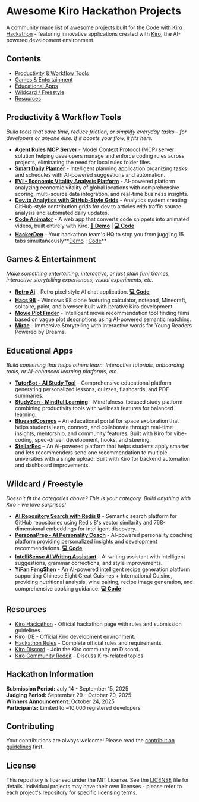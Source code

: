 # Awesome Kiro Hackathon Projects

A community made list of awesome projects built for the [Code with Kiro Hackathon](https://kiro.devpost.com/) - featuring innovative applications created with [Kiro](https://kiro.dev), the AI-powered development environment.

## Contents

- [Productivity & Workflow Tools](#productivity--workflow-tools)
- [Games & Entertainment](#games--entertainment)
- [Educational Apps](#educational-apps)
- [Wildcard / Freestyle](#wildcard--freestyle)
- [Resources](#resources)

## Productivity & Workflow Tools

*Build tools that save time, reduce friction, or simplify everyday tasks - for developers or anyone else. If it boosts your flow, it fits here.*

- **[Agent Rules MCP Server ](https://github.com/4regab/agent-rules-mcp)** - Model Context Protocol (MCP) server solution helping developers manage and enforce coding rules across projects, eliminating the need for local rules folder files.
- **[Smart Daily Planner](https://dev.to/kirodotdev/how-i-built-a-smart-daily-planner-using-kiro-in-a-day-kmi)** - Intelligent planning application organizing tasks and schedules with AI-powered suggestions and automation.
- **[EVI - Economic Vitality Analysis Platform](https://eviai.tech/)** - AI-powered platform analyzing economic vitality of global locations with comprehensive scoring, multi-source data integration, and real-time business insights.
- **[Dev.to Analytics with GitHub-Style Grids](https://github.com/gabrielkoo/devto-stats-github-action)** - Analytics system creating GitHub-style contribution grids for dev.to articles with traffic source analysis and automated daily updates.
- **[Code Animator](https://animate-code-pi.vercel.app/)** - A web app that converts code snippets into animated videos, built entirely with Kiro. **[🎥 Demo](https://www.youtube.com/watch?v=NJbMWKCa7eY) | [💻 Code](https://github.com/JohnVersus/animate_code/)**
- **[HackerDen](https://hackerden.netlify.app)** - Your hackathon team's HQ to stop you from juggling 15 tabs simultaneously**[Demo](https://www.youtube.com/watch?v=NJbMWKCa7e) | [Code](https://github.com/ictinus0222/hackerDen)**


## Games & Entertainment

*Make something entertaining, interactive, or just plain fun! Games, interactive storytelling experiences, visual experiments, etc.*

- **[Retro Ai](https://bot.lz-t.top/)** - Retro pixel style AI chat application. **[💻 Code](https://github.com/liu-ziting/retro-ai/blob/main/README_EN.md)**
- **[Hacs 98](https://devpost.com/software/hacs-98)** - Windows 98 clone featuring calculator, notepad, Minecraft, solitaire, paint, and browser built with iterative Kiro development. 
- **[Movie Plot Finder](https://dev.to/kirodotdev/i-built-a-movie-plot-finder-using-kiro-1f06)** - Intelligent movie recommendation tool finding films based on vague plot descriptions using AI-powered semantic matching.
- **[Mirae](https://github.com/RuntimeRenegade/mirae)** - Immersive Storytelling with interactive words for Young Readers Powered by Dreams.

## Educational Apps

*Build something that helps others learn. Interactive tutorials, onboarding tools, or AI-enhanced learning platforms, etc.*

- **[TutorBot - AI Study Tool](https://github.com/Emmy123222/Tutor)** - Comprehensive educational platform generating personalized lessons, quizzes, flashcards, and PDF summaries.
- **[StudyZen - Mindful Learning](https://dev.to/kirodotdev/studyzen-built-using-kiro-2p7i)** - Mindfulness-focused study platform combining productivity tools with wellness
  features for balanced learning.
- **[BlueandCosmos](https://www.blueandcosmos.com/index.html)** – An educational portal for space exploration that helps students learn, connect, and collaborate through real-time insights, mentorship, and community features. Built with Kiro for vibe-coding, spec-driven development, hooks, and steering.
- **[StellarRec](https://stellarrec.netlify.app/)** – An AI-powered platform that helps students apply smarter and lets recommenders send one recommendation to multiple universities with a single upload. Built with Kiro for backend automation and dashboard improvements. 


## Wildcard / Freestyle

*Doesn't fit the categories above? This is your category. Build anything with Kiro - we love surprises!*

- **[AI Repository Search with Redis 8](https://dev.to/kirodotdev/building-an-ai-powered-repository-search-with-redis-8-vector-similarity-50pp)** - Semantic search platform for GitHub repositories using Redis 8's vector similarity and 768-dimensional embeddings for intelligent discovery.
- **[PersonaPrep - AI Personality Coach](https://dev.to/kirodotdev/building-personaprep-an-ai-personality-coach-with-kiro-8mn)** - AI-powered personality coaching platform providing personalized insights and development recommendations. **[💻 Code](https://github.com/vanichitkara/PersonaPrep)** 
- **[IntelliSense AI Writing Assistant](https://github.com/lxjeman/intellisense)** - AI writing assistant with intelligent suggestions, grammar corrections, and style improvements.
- **[YiFan FengShen](https://yffs.vercel.app/)** - An AI-powered intelligent recipe generation platform supporting Chinese Eight Great Cuisines + International Cuisine, providing nutritional analysis, wine pairing, recipe image generation, and comprehensive cooking guidance. **[💻 Code](https://github.com/liu-ziting/what-to-eat/blob/master/README_EN.md)**

## Resources

- [Kiro Hackathon](https://kiro.devpost.com/) - Official hackathon page with rules and submission guidelines.
- [Kiro IDE](https://kiro.dev) - Official Kiro development environment.
- [Hackathon Rules](https://kiro.devpost.com/rules) - Complete official rules and requirements.
- [Kiro Discord](https://discord.gg/kirodotdev) - Join the Kiro community on Discord.
- [Kiro Community Reddit](https://www.reddit.com/r/kiroIDE/) - Discuss Kiro-related topics

## Hackathon Information

**Submission Period:** July 14 - September 15, 2025  
**Judging Period:** September 29 - October 20, 2025  
**Winners Announcement:** October 24, 2025  
**Participants:** Limited to ~10,000 registered developers

## Contributing

Your contributions are always welcome! Please read the [contribution guidelines](CONTRIBUTING.md) first.


## License 

This repository is licensed under the MIT License. See the [LICENSE](LICENSE) file for details. Individual projects may have their own licenses - please refer to each project's repository for specific licensing terms.

